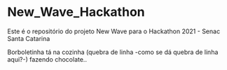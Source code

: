 # New_Wave_Hackathon
Este é o repositório do projeto New Wave para o Hackathon 2021 - Senac Santa Catarina 

Borboletinha tá na cozinha (quebra de linha -como se dá quebra de linha aqui?-)
fazendo chocolate..
